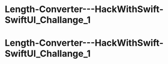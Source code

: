 # Length-Converter---HackWithSwift-SwiftUI_Challange_1
# Length-Converter---HackWithSwift-SwiftUI_Challange_1
